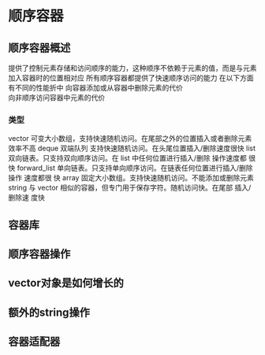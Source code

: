 # 顺序容器

## 顺序容器概述
提供了控制元素存储和访问顺序的能力，这种顺序不依赖于元素的值，而是与元素加入容器时的位置相对应
所有顺序容器都提供了快速顺序访问的能力
在以下方面有不同的性能折中
向容器添加或从容器中删除元素的代价<br>
向非顺序访问容器中元素的代价<br>

### 类型
vector 可变大小数组，支持快速随机访问。在尾部之外的位置插入或者删除元素效率不高
deque 双端队列 支持快速随机访问。在头尾位置插入/删除速度很快
list 双向链表。只支持双向顺序访问。在 list 中任何位置进行插入/删除 操作速度都
很快
forward_list 单向链表。只支持单向顺序访问。在链表任何位置进行插入/删除操作 速度都很
快
array 固定大小数组。支持快速随机访问。不能添加或删除元素
string 与 vector 相似的容器，但专门用于保存字符。随机访问快。在尾部 插入/删除速
度快

## 容器库
## 顺序容器操作
## vector对象是如何增长的
## 额外的string操作
## 容器适配器
